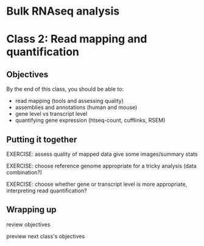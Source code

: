 # Bulk RNAseq analysis
# Class 2: Read mapping and quantification

## Objectives

By the end of this class,
you should be able to:
- read mapping (tools and assessing quality)
- assemblies and annotations (human and mouse)
- gene level vs transcript level
- quantifying gene expression (htseq-count, cufflinks, RSEM)

## Putting it together

EXERCISE: assess quality of mapped data give some images/summary stats

EXERCISE: choose reference genome appropriate for a tricky analysis (data combination?)

EXERCISE: choose whether gene or transcript level is more appropriate, interpreting read quantification?

## Wrapping up

review objectives

preview next class's objectives

